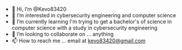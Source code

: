 - 👋 Hi, I’m @Kevo83420
- 👀 I’m interested in cybersecurity engineering and computer science
- 🌱 I’m currently learning I'm trying to get a bachelor's of science in computer science with a study in cybersecurity engineering
- 💞️ I’m looking to collaborate on ... anything
- 📫 How to reach me ... email at kevo83420@gmail.com

<!---
Kevo83420/Kevo83420 is a ✨ special ✨ repository because its `README.md` (this file) appears on your GitHub profile.
You can click the Preview link to take a look at your changes.
--->
